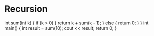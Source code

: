 # Recursion
int sum(int k) {   if (k > 0) {     return k + sum(k - 1);   } else {     return 0;   } }  int main() {   int result = sum(10);   cout &lt;&lt; result;   return 0; }
